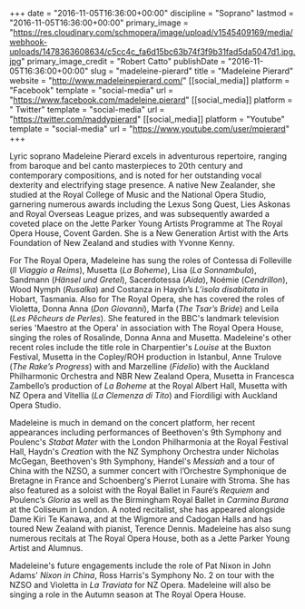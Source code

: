+++
date = "2016-11-05T16:36:00+00:00"
discipline = "Soprano"
lastmod = "2016-11-05T16:36:00+00:00"
primary_image = "https://res.cloudinary.com/schmopera/image/upload/v1545409169/media/webhook-uploads/1478363608634/c5cc4c_fa6d15bc63b74f3f9b31fad5da5047d1.jpg.jpg"
primary_image_credit = "Robert Catto"
publishDate = "2016-11-05T16:36:00+00:00"
slug = "madeleine-pierard"
title = "Madeleine Pierard"
website = "http://www.madeleinepierard.com/"
[[social_media]]
platform = "Facebook"
template = "social-media"
url = "https://www.facebook.com/madeleine.pierard"
[[social_media]]
platform = " Twitter"
template = "social-media"
url = "https://twitter.com/maddypierard"
[[social_media]]
platform = "Youtube"
template = "social-media"
url = "https://www.youtube.com/user/mpierard"
+++

Lyric soprano Madeleine Pierard excels in adventurous repertoire, ranging from baroque and bel canto masterpieces to 20th century and contemporary compositions, and is noted for her outstanding vocal dexterity and electrifying stage presence. A native New Zealander, she studied at the Royal College of Music and the National Opera Studio, garnering numerous awards including the Lexus Song Quest, Lies Askonas and Royal Overseas League prizes, and was subsequently awarded a coveted place on the Jette Parker Young Artists Programme at The Royal Opera House, Covent Garden. She is a New Generation Artist with the Arts Foundation of New Zealand and studies with Yvonne Kenny.
 
For The Royal Opera, Madeleine has sung the roles of Contessa di Folleville (*Il Viaggio a Reims*),  Musetta (*La Boheme*),  Lisa (*La Sonnambula*), Sandmann (*Hänsel und Gretel*),  Sacerdotessa (*Aida*), Noémie (*Cendrillon*), Wood Nymph (*Rusalka*) and Costanza in Haydn’s *L’isola disabitata* in Hobart, Tasmania. Also for The Royal Opera, she has covered the roles of Violetta, Donna Anna (*Don  Giovanni*), Marfa (*The Tsar’s  Bride*) and Leila (*Les Pêcheurs de Perles*).  She featured in the BBC's landmark television series 'Maestro at the Opera' in association with The Royal Opera House, singing the roles of Rosalinde, Donna Anna and Musetta. Madeleine's other recent roles include the title role in Charpentier's *Louise* at the Buxton Festival, Musetta in the Copley/ROH production in Istanbul, Anne Trulove (*The Rake’s Progress*) with and Marzelline (*Fidelio*) with the Auckland Philharmonic Orchestra and NBR New Zealand Opera, Musetta in Francesca Zambello’s production of *La Boheme* at the Royal Albert Hall, Musetta with NZ Opera and Vitellia (*La Clemenza di Tito*)  and Fiordiligi with Auckland Opera Studio.
 
Madeleine is much in demand on the concert platform, her recent appearances including performances of Beethoven's 9th Symphony and Poulenc's *Stabat Mater*  with the London Philharmonia at the Royal Festival Hall, Haydn's *Creation* with the NZ Symphony Orchestra under Nicholas McGegan, Beethoven's 9th Symphony, Handel's *Messiah*  and a tour of China with the NZSO, a summer concert with l’Orchestre Symphonique de Bretagne in France and Schoenberg's Pierrot Lunaire  with Stroma. She has also featured as a soloist with the Royal Ballet in Fauré’s *Requiem*  and Poulenc’s *Gloria* as well as the Birmingham Royal Ballet in *Carmina Burana* at the Coliseum in London.  A noted recitalist, she has appeared alongside Dame Kiri Te Kanawa, and at the Wigmore and Cadogan Halls and has toured New Zealand with pianist, Terence Dennis. Madeleine has also sung numerous recitals at The Royal Opera House, both as a Jette Parker Young Artist and Alumnus.
 
Madeleine's future engagements include the role of Pat Nixon in John Adams' *Nixon in China*, Ross Harris's Symphony No. 2  on tour with the NZSO and Violetta in *La Traviata* for NZ Opera. Madeleine will also be singing a role in the Autumn season at The Royal Opera House.
